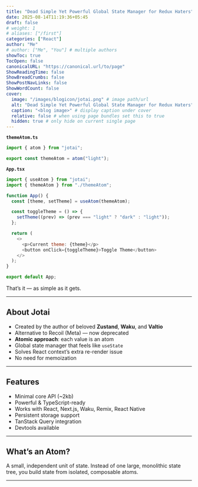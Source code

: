 ```yaml
---
title: "Dead Simple Yet Powerful Global State Manager for Redux Haters"
date: 2025-08-14T11:19:36+05:45
draft: false
# weight: 1
# aliases: ["/first"]
categories: ["React"]
author: "Me"
# author: ["Me", "You"] # multiple authors
showToc: true
TocOpen: false
canonicalURL: "https://canonical.url/to/page"
ShowReadingTime: false
ShowBreadCrumbs: false
ShowPostNavLinks: false
ShowWordCount: false
cover:
  image: "/images/blogicon/jotai.png" # image path/url
  alt: "Dead Simple Yet Powerful Global State Manager for Redux Haters" # alt text
  caption: "<blog image>" # display caption under cover
  relative: false # when using page bundles set this to true
  hidden: true # only hide on current single page
---
```


**`themeAtom.ts`**

```javascript
import { atom } from "jotai";

export const themeAtom = atom("light");
```

**`App.tsx`**

```javascript
import { useAtom } from "jotai";
import { themeAtom } from "./themeAtom";

function App() {
  const [theme, setTheme] = useAtom(themeAtom);

  const toggleTheme = () => {
    setTheme((prev) => (prev === "light" ? "dark" : "light"));
  };

  return (
    <>
      <p>Current theme: {theme}</p>
      <button onClick={toggleTheme}>Toggle Theme</button>
    </>
  );
}

export default App;
```

That’s it — as simple as it gets.

---

## About Jotai

- Created by the author of beloved **Zustand**, **Waku**, and **Valtio**
- Alternative to Recoil (Meta) — now deprecated
- **Atomic approach**: each value is an atom
- Global state manager that feels like `useState`
- Solves React context’s extra re-render issue
- No need for memoization

---

## Features

- Minimal core API (\~2kb)
- Powerful & TypeScript-ready
- Works with React, Next.js, Waku, Remix, React Native
- Persistent storage support
- TanStack Query integration
- Devtools available

---

## What’s an Atom?

A small, independent unit of state.
Instead of one large, monolithic state tree, you build state from isolated, composable atoms.

---
